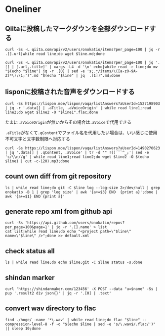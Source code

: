 # Oneliner

## Qiitaに投稿したマークダウンを全部ダウンロードする

```
curl -Ss -L qiita.com/api/v2/users/onokatio/items?per_page=100 | jq -r .[].url|while read line;do wget $line.md;done
```

```
curl -Ss -L qiita.com/api/v2/users/onokatio/items?per_page=100 | jq '.[] | [.url,.title]' | xargs -L4 -d '\n' echo|while read -r line;do mv "$(echo "$line"| jq -r .[0] | sed -e 's;.*/items/\([a-z0-9A-Z]*\);\1;')".md "$(echo "$line" | jq  .[1])".md;done
```

## lisponに投稿された音声をダウンロードする

```
curl -Ss https://lispon.moe/lispon/vaqa/listAnswers?aUserId=1527198903 | jq -r '.data[] | .aTitle, .aVoiceOrigin' | while read line1;read line2;do wget $line2 -O "$line1".flac;done
```

たまに`.aVoiceOrigin`が無いからその場合は`.aVoice`で代用できる

`.aTitle`がなくて`.qContent`でファイル名を代用したい場合は、いい感じに使用不可文字と文字数制限へ対応する

```
curl -Ss https://lispon.moe/lispon/vaqa/listAnswers?aUserId=1490270623 | jq '.data[] | .qContent, .aVoice' | tr -d '" !()´˘`^_;'| sed -e 's/\\n//g' | while read line1;read line2;do wget $line2 -O $(echo $line1 | cut -c-120).mp3;done
```

## count own diff from git repository

```
ls | while read line;do git -C $line log --log-size 2>/dev/null | grep onokatio -B 1 | grep 'log size' | awk '{a+=$3} END  {print a}';done | awk '{a+=$1} END {print a}'
```

## generate repo xml from github api

```
curl -Ss 'https://api.github.com/users/onokatio/repos?per_page=100&page=1' | jq -r '.[].name' > list
cat list|while read line;do echo "<project path=\"$line\" name=\"$line\" />";done >> default.xml
```

## check status all

```
ls | while read line;do echo $line;git -C $line status -s;done
```

## shindan marker

```
curl 'https://shindanmaker.com/123456' -X POST --data "u=$name" -Ss | pup '.result2 div json{}' | jq -r '.[0] | .text'
```

## convert wav directory to flac

```
find ./hoge/ -name '*\.wav' | while read line;do flac "$line" --compression-level-8 -f -o "$(echo $line | sed -e 's/\.wav$/.flac/')" || sleep 10;done
```
